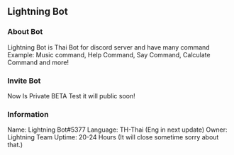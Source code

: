 ## Lightning Bot

### About Bot
Lightning Bot is Thai Bot for discord server and have many command
Example: Music command, Help Command, Say Command, Calculate Command and more!

### Invite Bot
Now Is Private BETA Test it will public soon!

### Information
Name: Lightning Bot#5377
Language: TH-Thai (Eng in next update)
Owner: Lightning Team
Uptime: 20-24 Hours (It will close sometime sorry about that.)
